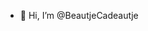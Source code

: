 - 👋 Hi, I’m @BeautjeCadeautje


<!---
BeautjeCadeautje/BeautjeCadeautje is a ✨ special ✨ repository because its `README.md` (this file) appears on your GitHub profile.
You can click the Preview link to take a look at your changes.
--->
